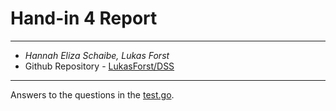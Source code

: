 # Hand-in 4 Report
___
* *Hannah Eliza Schaibe, Lukas Forst*
* Github Repository - [LukasForst/DSS](https://github.com/LukasForst/DSS/tree/master/handins/4)
___

Answers to the questions in the [test.go](test.go).